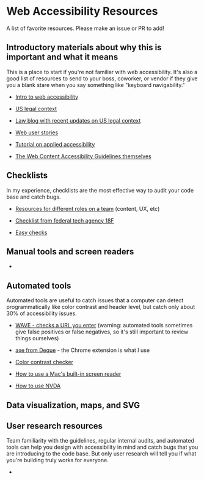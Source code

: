 # Web Accessibility Resources
A list of favorite resources.  Please make an issue or PR to add!

## Introductory materials about why this is important and what it means

This is a place to start if you're not familiar with web accessibility.  It's also a good list of resources to send to your boss, coworker, or vendor if they give you a blank stare when you say something like "keyboard navigability."

  -   [Intro to web accessibility](https://www.w3.org/WAI/fundamentals/accessibility-intro/#what)

  -   [US legal context](https://www.logicsolutions.com/508-ada-wcag-accessibility-difference/)

  -   [Law blog with recent updates on US legal context](https://www.lflegal.com/2019/)

  -   [Web user stories](https://www.w3.org/WAI/people-use-web/user-stories/)

  -   [Tutorial on applied accessibility](https://learn.freecodecamp.org/responsive-web-design/applied-accessibility/)

  -   [The Web Content Accessibility Guidelines themselves](https://www.w3.org/TR/WCAG21/)

## Checklists

In my experience, checklists are the most effective way to audit your code base and catch bugs.

  -   [Resources for different roles on a team](https://accessibility.digital.gov/) (content, UX, etc)

  -   [Checklist from federal tech agency 18F](https://accessibility.18f.gov/checklist/)

  -   [Easy checks](https://www.w3.org/WAI/test-evaluate/preliminary/)

## Manual tools and screen readers

  -

## Automated tools

Automated tools are useful to catch issues that a computer can detect programmatically like color contrast and header level, but catch only about 30% of accessibility issues.

  -   [WAVE - checks a URL you enter](https://wave.webaim.org/) (warning: automated tools sometimes give false positives or false negatives, so it's still important to review things ourselves)

  -   [axe from Deque](https://www.deque.com/axe/) - the Chrome extension is what I use

  -   [Color contrast checker](https://webaim.org/resources/contrastchecker/?fcolor=FFFFFF&bcolor=FDD835)

  -   [How to use a Mac's built-in screen reader](https://webaim.org/articles/voiceover/#reading)

  - [How to use NVDA](https://webaim.org/articles/nvda/)

## Data visualization, maps, and SVG

## User research resources

Team familiarity with the guidelines, regular internal audits, and automated tools can help you design with accessibility in mind and catch bugs that you are introducing to the code base.  But only user research will tell you if what you're building truly works for everyone.

  -
